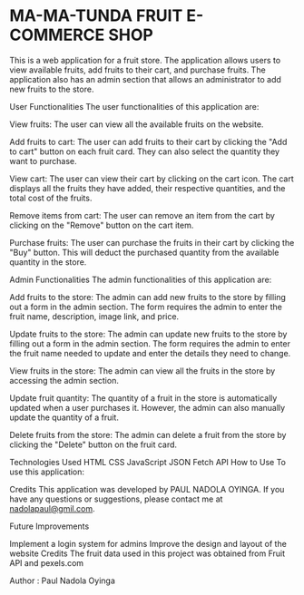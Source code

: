 # MA-MA-TUNDA FRUIT E-COMMERCE SHOP


This is a web application for a fruit store. The application allows users to view available fruits, add fruits to their cart, and purchase fruits. The application also has an admin section that allows an administrator to add new fruits to the store.

User Functionalities
The user functionalities of this application are:

View fruits: The user can view all the available fruits on the website.

Add fruits to cart: The user can add fruits to their cart by clicking the "Add to cart" button on each fruit card. They can also select the quantity they want to purchase.

View cart: The user can view their cart by clicking on the cart icon. The cart displays all the fruits they have added, their respective quantities, and the total cost of the fruits.

Remove items from cart: The user can remove an item from the cart by clicking on the "Remove" button on the cart item.

Purchase fruits: The user can purchase the fruits in their cart by clicking the "Buy" button. This will deduct the purchased quantity from the available quantity in the store.

Admin Functionalities
The admin functionalities of this application are:

Add fruits to the store: The admin can add new fruits to the store by filling out a form in the admin section. The form requires the admin to enter the fruit name, description, image link, and price.

Update fruits to the store: The admin can update new fruits to the store by filling out a form in the admin section. The form requires the admin to enter the fruit name needed to update and enter the details they need to change.

View fruits in the store: The admin can view all the fruits in the store by accessing the admin section.

Update fruit quantity: The quantity of a fruit in the store is automatically updated when a user purchases it. However, the admin can also manually update the quantity of a fruit.

Delete fruits from the store: The admin can delete a fruit from the store by clicking the "Delete" button on the fruit card.

Technologies Used
HTML
CSS
JavaScript
JSON
Fetch API
How to Use
To use this application:


Credits
This application was developed by PAUL NADOLA OYINGA. If you have any questions or suggestions, please contact me at nadolapaul@gmil.com.






Future Improvements

Implement a login system for admins
Improve the design and layout of the website
Credits
The fruit data used in this project was obtained from Fruit API and pexels.com

Author : Paul Nadola Oyinga
